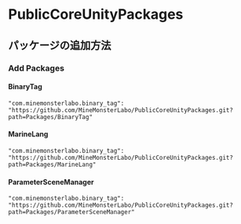 # PublicCoreUnityPackages

## パッケージの追加方法

### Add Packages

#### BinaryTag
```
"com.minemonsterlabo.binary_tag": "https://github.com/MineMonsterLabo/PublicCoreUnityPackages.git?path=Packages/BinaryTag"
```

#### MarineLang
```
"com.minemonsterlabo.binary_tag": "https://github.com/MineMonsterLabo/PublicCoreUnityPackages.git?path=Packages/MarineLang"
```

#### ParameterSceneManager
```
"com.minemonsterlabo.binary_tag": "https://github.com/MineMonsterLabo/PublicCoreUnityPackages.git?path=Packages/ParameterSceneManager"
```

